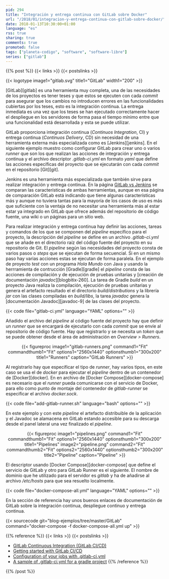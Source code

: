 ```yaml
---
pid: 294
title: "Integración y entrega continua con GitLab sobre Docker"
url: "/2018/01/integracion-y-entrega-continua-con-gitlab-sobre-docker/"
date: 2018-01-13T10:30:00+01:00
language: "es"
rss: true
sharing: true
comments: true
promoted: false
tags: ["planeta-codigo", "software", "software-libre"]
series: ["gitlab"]
---
```


{{% post %}}
{{< links >}}
{{< postslinks >}}

{{< logotype image1="gitlab.svg" title1="GitLab" width1="200" >}}

[GitLab][gitlab] es una herramienta muy completa, una de las necesidades de los proyectos es tener teses y que estos se ejecuten con cada _commit_ para asegurar que los cambios no introducen errores en las funcionalidades cubiertas por los teses, esto es la integración continua. La entrega inmediata es una vez que los teses se han ejecutado correctamente hacer el despliegue en los servidores de forma pasa el tiempo mínimo entre que una funcionalidad está desarrollada y esta se puede utilizar.

GitLab proporciona integración continua (_Continuos Integration_, CI) y entrega continua (_Continuos Delivery_, CD) sin necesidad de una herramienta externa más especializada como es [Jenkins][jenkins]. En el siguiente ejemplo muestro como configurar GitLab para crear uno o varios _runner_ que son los que realizan las acciones de integración y entrega continua y el archivo descriptor _.gitlab-ci.yml_ en formato _yaml_ que define las acciones específicas del proyecto que se ejecutarán con cada _commit_ en el repositorio [Git][git].

Jenkins es una herramienta más especializada que también sirve para realizar integración y entrega continua. En la página [GitLab vs Jenkins](https://about.gitlab.com/comparison/gitlab-vs-jenkins.html) se comparan las características de ambas herramientas, aunque en esa página de comparación GitLab está indicando que tiene algunas características más y aunque no tuviera tantas para la mayoría de los casos de uso es más que suficiente con la ventaja de no necesitar una herramienta más al estar estar ya integrado en GitLab que ofrece además del repositorio de código fuente, una wiki o un páginas para un sitio web.

Para realizar integración y entrega continua hay definir las acciones, tareas y comandos de los que se componen del _pipeline_ específico para el proyecto, la descripción del _pipeline_ se define en un archivo _.gitlab-ci.yml_ que se añade en el directorio raíz del código fuente del proyecto en su repositorio de Git. El _pipeline_ según las necesidades del proyecto consta de varios pasos o _steps_ que se ejecutan de forma secuencial. Si en un mismo paso hay varias acciones estas se ejecutan de forma paralela. En el ejemplo de proyecto _test_ con un programa _Hola Mundo_ con Java y usando la herrramienta de contrucción [Gradle][gradle] el _pipeline_ consta de las acciones de compilación y de ejecución de pruebas unitarias y [creación de documentación _javadoc_][blogbitix-260]. La tarea de Gradle _build_ en un proyecto Java realiza la compilación, ejecución de pruebas unitarias y genera el artefacto resultado el el directorio _build/distributions_ y la librería _jar_ con las clases compiladas en _build/libs_, la tarea _javadoc_ genera la [documentación Javadoc][javadoc-9] de las clases del proyecto.

{{< code file="gitlab-ci.yml" language="YAML" options="" >}}

Añadido el archivo del _pipeline_ al código fuente del proyecto hay que definir un _runner_ que se encargará de ejecutarlo con cada _commit_ que se envíe al repositorio de código fuente. Hay que registrarlo y se necesita un _token_ que se puede obtener desde el área de administración en _Overview > Runners_.

<div class="media" style="text-align: center;">
    {{< figureproc
        image1="gitlab-runners.png" command1="Fit" commandthumb1="Fit" options1="2560x1440" optionsthumb1="300x200" title1="Runners"
        caption="GitLab Runners" >}}
</div>

Al registrarlo hay que especificar el tipo de _runner_, hay varios tipos, en este caso se usa el de _docker_ para ejecutar el _pipeline_ dentro de un contenedor de [Docker][docker]. En en archivo de [Docker Compose][docker-compose] es necesario que el _runner_ pueda comunicarse con el servicio de Docker, para ello como punto de montaje del contenedor de _gitlab-runner_ se especificar el archivo _docker.sock_.

{{< code file="add-gitlab-runner.sh" language="bash" options="" >}}

En este ejemplo y con este _pipeline_ el artefacto distribuible de la aplicación y el Javadoc se alamacena en GitLab estando accesible para su descarga desde el panel lateral una vez finalizado el _pipeline_.

<div class="media" style="text-align: center;">
    {{< figureproc
        image1="pipelines.png" command1="Fit" commandthumb1="Fit" options1="2560x1440" optionsthumb1="300x200" title1="Pipelines"
        image2="pipeline.png" command2="Fit" commandthumb2="Fit" options2="2560x1440" optionsthumb2="300x200" title2="Pipeline"
        caption="Pipeline" >}}
</div>

El descriptor usando [Docker Compose][docker-compose] que define el servicio de GitLab y otro para GitLab Runner es el siguiente. El nombre de dominio que he utilizado para el servidor es _gitlab_ y ha de añadirse al archivo _/etc/hosts_ para que sea resuelto localmente.

{{< code file="docker-compose-all.yml" language="YAML" options="" >}}

En la sección de referencia hay unos buenos enlaces de documentación de GitLab sobre la integración continua, despliegue continuo y entrega continua.

{{< sourcecode git="blog-ejemplos/tree/master/GitLab" command="docker-compose -f docker-compose-all.yml up" >}}

{{% reference %}}
{{< links >}}
{{< postslinks >}}
* [GitLab Continuous Integration (GitLab CI/CD)](https://docs.gitlab.com/ce/ci/)
* [Getting started with GitLab CI/CD](https://docs.gitlab.com/ce/ci/quick_start/README.html)
* [Configuration of your jobs with .gitlab-ci.yml](https://docs.gitlab.com/ce/ci/yaml/README.html)
* [A sample of .gitlab-ci.yml for a gradle project](https://gist.github.com/daicham/5ac8461b8b49385244aa0977638c3420)
{{% /reference %}}

{{% /post %}}
